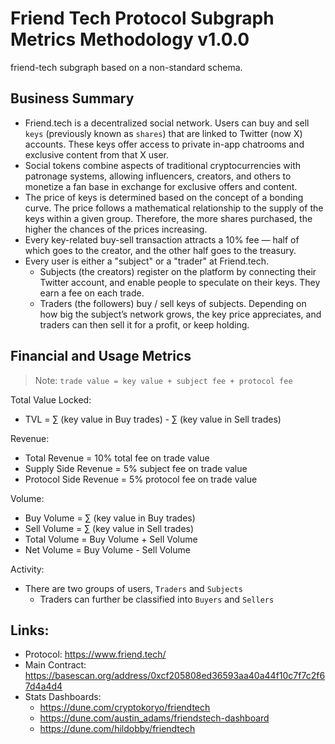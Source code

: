 # Friend Tech Protocol Subgraph Metrics Methodology v1.0.0

friend-tech subgraph based on a non-standard schema.

## Business Summary

- Friend.tech is a decentralized social network. Users can buy and sell `keys` (previously known as `shares`) that are linked to Twitter (now X) accounts. These keys offer access to private in-app chatrooms and exclusive content from that X user.
- Social tokens combine aspects of traditional cryptocurrencies with patronage systems, allowing influencers, creators, and others to monetize a fan base in exchange for exclusive offers and content.
- The price of keys is determined based on the concept of a bonding curve. The price follows a mathematical relationship to the supply of the keys within a given group. Therefore, the more shares purchased, the higher the chances of the prices increasing.
- Every key-related buy-sell transaction attracts a 10% fee — half of which goes to the creator, and the other half goes to the treasury.
- Every user is either a "subject" or a "trader" at Friend.tech.
  - Subjects (the creators) register on the platform by connecting their Twitter account, and enable people to speculate on their keys. They earn a fee on each trade.
  - Traders (the followers) buy / sell keys of subjects. Depending on how big the subject’s network grows, the key price appreciates, and traders can then sell it for a profit, or keep holding.

## Financial and Usage Metrics

> Note: `trade value = key value + subject fee + protocol fee`

Total Value Locked:

- TVL = ∑ (key value in Buy trades) - ∑ (key value in Sell trades)

Revenue:

- Total Revenue = 10% total fee on trade value
- Supply Side Revenue = 5% subject fee on trade value
- Protocol Side Revenue = 5% protocol fee on trade value

Volume:

- Buy Volume = ∑ (key value in Buy trades)
- Sell Volume = ∑ (key value in Sell trades)
- Total Volume = Buy Volume + Sell Volume
- Net Volume = Buy Volume - Sell Volume

Activity:

- There are two groups of users, `Traders` and `Subjects`
  - Traders can further be classified into `Buyers` and `Sellers`

## Links:

- Protocol: https://www.friend.tech/
- Main Contract: https://basescan.org/address/0xcf205808ed36593aa40a44f10c7f7c2f67d4a4d4
- Stats Dashboards:
  - https://dune.com/cryptokoryo/friendtech
  - https://dune.com/austin_adams/friendstech-dashboard
  - https://dune.com/hildobby/friendtech

